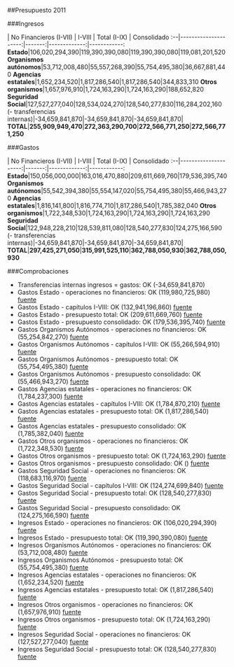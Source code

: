 ##Presupuesto 2011

###Ingresos

 | No Financieros (I-VII) | I-VIII | Total (I-IX) | Consolidado
:--|---------------------:|-------:|-------------:|------------:
**Estado**|106,020,294,390|119,390,390,080|119,390,390,080|119,081,201,520
**Organismos autónomos**|53,712,008,480|55,557,268,390|55,754,495,380|36,667,881,440
**Agencias estatales**|1,652,234,520|1,817,286,540|1,817,286,540|344,833,310
**Otros organismos**|1,657,976,910|1,724,163,290|1,724,163,290|188,652,820
**Seguridad Social**|127,527,277,040|128,534,024,270|128,540,277,830|116,284,202,160
(- transferencias internas)|-34,659,841,870|-34,659,841,870|-34,659,841,870|
**TOTAL**|**255,909,949,470**|**272,363,290,700**|**272,566,771,250**|**272,566,771,250**

###Gastos

 | No Financieros (I-VII) | I-VIII | Total (I-IX) | Consolidado
:--|---------------------:|-------:|-------------:|------------:
**Estado**|150,056,000,000|163,016,470,880|209,611,669,760|179,536,395,740
**Organismos autónomos**|55,542,394,380|55,554,147,020|55,754,495,380|55,466,943,270
**Agencias estatales**|1,816,141,800|1,816,774,710|1,817,286,540|1,785,382,040
**Otros organismos**|1,722,348,530|1,724,163,290|1,724,163,290|1,724,163,290
**Seguridad Social**|122,948,228,210|128,539,811,080|128,540,277,830|124,275,166,590
(- transferencias internas)|-34,659,841,870|-34,659,841,870|-34,659,841,870|
**TOTAL**|**297,425,271,050**|**315,991,525,110**|**362,788,050,930**|**362,788,050,930**

###Comprobaciones

 * Transferencias internas ingresos = gastos: OK (-34,659,841,870)
 * Gastos Estado - operaciones no financieros: OK (119,980,725,980)   [fuente](http://www.sepg.pap.minhap.gob.es/Presup/PGE2011Ley/MaestroDocumentos/PGE-ROM/doc/HTM/N_11_E_R_6_2_801_1_3.HTM)
 * Gastos Estado - capítulos I-VIII: OK (132,941,196,860)   [fuente](http://www.sepg.pap.minhap.gob.es/Presup/PGE2011Ley/MaestroDocumentos/PGE-ROM/doc/HTM/N_11_E_R_6_2_801_1_3.HTM)
 * Gastos Estado - presupuesto total: OK (209,611,669,760)   [fuente](http://www.sepg.pap.minhap.gob.es/Presup/PGE2011Ley/MaestroDocumentos/PGE-ROM/doc/HTM/N_11_E_R_6_2_801_1_3.HTM)
 * Gastos Estado - presupuesto consolidado: OK (179,536,395,740)   [fuente](http://www.sepg.pap.minhap.gob.es/Presup/PGE2011Ley/MaestroDocumentos/PGE-ROM/doc/HTM/N_11_E_R_6_2_801_1_3.HTM)
 * Gastos Organismos Autónomos - operaciones no financieros: OK (55,254,842,270)   [fuente](http://www.sepg.pap.minhap.gob.es/Presup/PGE2011Ley/MaestroDocumentos/PGE-ROM/doc/HTM/N_11_E_R_6_2_802_1_3.HTM)
 * Gastos Organismos Autónomos - capítulos I-VIII: OK (55,266,594,910)   [fuente](http://www.sepg.pap.minhap.gob.es/Presup/PGE2011Ley/MaestroDocumentos/PGE-ROM/doc/HTM/N_11_E_R_6_2_802_1_3.HTM)
 * Gastos Organismos Autónomos - presupuesto total: OK (55,754,495,380)   [fuente](http://www.sepg.pap.minhap.gob.es/Presup/PGE2011Ley/MaestroDocumentos/PGE-ROM/doc/HTM/N_11_E_R_6_2_802_1_3.HTM)
 * Gastos Organismos Autónomos - presupuesto consolidado: OK (55,466,943,270)   [fuente](http://www.sepg.pap.minhap.gob.es/Presup/PGE2011Ley/MaestroDocumentos/PGE-ROM/doc/HTM/N_11_E_R_6_2_802_1_3.HTM)
 * Gastos Agencias estatales - operaciones no financieros: OK (1,784,237,300)   [fuente](http://www.sepg.pap.minhap.gob.es/Presup/PGE2011Ley/MaestroDocumentos/PGE-ROM/doc/HTM/N_11_E_R_6_2_803_1_3.HTM)
 * Gastos Agencias estatales - capítulos I-VIII: OK (1,784,870,210)   [fuente](http://www.sepg.pap.minhap.gob.es/Presup/PGE2011Ley/MaestroDocumentos/PGE-ROM/doc/HTM/N_11_E_R_6_2_803_1_3.HTM)
 * Gastos Agencias estatales - presupuesto total: OK (1,817,286,540)   [fuente](http://www.sepg.pap.minhap.gob.es/Presup/PGE2011Ley/MaestroDocumentos/PGE-ROM/doc/HTM/N_11_E_R_6_2_803_1_3.HTM)
 * Gastos Agencias estatales - presupuesto consolidado: OK (1,785,382,040)   [fuente](http://www.sepg.pap.minhap.gob.es/Presup/PGE2011Ley/MaestroDocumentos/PGE-ROM/doc/HTM/N_11_E_R_6_2_803_1_3.HTM)
 * Gastos Otros organismos - operaciones no financieros: OK (1,722,348,530)   [fuente](http://www.sepg.pap.minhap.gob.es/Presup/PGE2011Ley/MaestroDocumentos/PGE-ROM/doc/HTM/N_11_E_R_6_2_804_1_3.HTM)
 * Gastos Otros organismos - presupuesto total: OK (1,724,163,290)   [fuente](http://www.sepg.pap.minhap.gob.es/Presup/PGE2011Ley/MaestroDocumentos/PGE-ROM/doc/HTM/N_11_E_R_6_2_804_1_3.HTM)
 * Gastos Otros organismos - presupuesto consolidado: OK ()   [fuente](http://www.sepg.pap.minhap.gob.es/Presup/PGE2011Ley/MaestroDocumentos/PGE-ROM/doc/HTM/N_11_E_R_6_2_804_1_3.HTM)
 * Gastos Seguridad Social - operaciones no financieros: OK (118,683,116,970)   [fuente](http://www.sepg.pap.minhap.gob.es/Presup/PGE2011Ley/MaestroDocumentos/PGE-ROM/doc/HTM/N_11_E_R_6_2_805_1_3.HTM)
 * Gastos Seguridad Social - capítulos I-VIII: OK (124,274,699,840)   [fuente](http://www.sepg.pap.minhap.gob.es/Presup/PGE2011Ley/MaestroDocumentos/PGE-ROM/doc/HTM/N_11_E_R_6_2_805_1_3.HTM)
 * Gastos Seguridad Social - presupuesto total: OK (128,540,277,830)   [fuente](http://www.sepg.pap.minhap.gob.es/Presup/PGE2011Ley/MaestroDocumentos/PGE-ROM/doc/HTM/N_11_E_R_6_2_805_1_3.HTM)
 * Gastos Seguridad Social - presupuesto consolidado: OK (124,275,166,590)   [fuente](http://www.sepg.pap.minhap.gob.es/Presup/PGE2011Ley/MaestroDocumentos/PGE-ROM/doc/HTM/N_11_E_R_6_2_805_1_3.HTM)
 * Ingresos Estado - operaciones no financieros: OK (106,020,294,390)   [fuente](http://www.sepg.pap.minhap.gob.es/Presup/PGE2011Ley/MaestroDocumentos/PGE-ROM/doc/HTM/N_11_E_R_6_1_101_1_5_1.HTM)
 * Ingresos Estado - presupuesto total: OK (119,390,390,080)   [fuente](http://www.sepg.pap.minhap.gob.es/Presup/PGE2011Ley/MaestroDocumentos/PGE-ROM/doc/HTM/N_11_E_R_6_1_101_1_5_1.HTM)
 * Ingresos Organismos Autónomos - operaciones no financieros: OK (53,712,008,480)   [fuente](http://www.sepg.pap.minhap.gob.es/Presup/PGE2011Ley/MaestroDocumentos/PGE-ROM/doc/HTM/N_11_E_R_6_1_102_1_4_1.HTM)
 * Ingresos Organismos Autónomos - presupuesto total: OK (55,754,495,380)   [fuente](http://www.sepg.pap.minhap.gob.es/Presup/PGE2011Ley/MaestroDocumentos/PGE-ROM/doc/HTM/N_11_E_R_6_1_102_1_4_1.HTM)
 * Ingresos Agencias estatales - operaciones no financieros: OK (1,652,234,520)   [fuente](http://www.sepg.pap.minhap.gob.es/Presup/PGE2011Ley/MaestroDocumentos/PGE-ROM/doc/HTM/N_11_E_R_6_1_103_1_4_1.HTM)
 * Ingresos Agencias estatales - presupuesto total: OK (1,817,286,540)   [fuente](http://www.sepg.pap.minhap.gob.es/Presup/PGE2011Ley/MaestroDocumentos/PGE-ROM/doc/HTM/N_11_E_R_6_1_103_1_4_1.HTM)
 * Ingresos Otros organismos - operaciones no financieros: OK (1,657,976,910)   [fuente](http://www.sepg.pap.minhap.gob.es/Presup/PGE2011Ley/MaestroDocumentos/PGE-ROM/doc/HTM/N_11_E_R_6_1_104_1_4_1.HTM)
 * Ingresos Otros organismos - presupuesto total: OK (1,724,163,290)   [fuente](http://www.sepg.pap.minhap.gob.es/Presup/PGE2011Ley/MaestroDocumentos/PGE-ROM/doc/HTM/N_11_E_R_6_1_104_1_4_1.HTM)
 * Ingresos Seguridad Social - operaciones no financieros: OK (127,527,277,040)   [fuente](http://www.sepg.pap.minhap.gob.es/Presup/PGE2011Ley/MaestroDocumentos/PGE-ROM/doc/HTM/N_11_E_R_6_1_105_1_5_1.HTM)
 * Ingresos Seguridad Social - presupuesto total: OK (128,540,277,830)   [fuente](http://www.sepg.pap.minhap.gob.es/Presup/PGE2011Ley/MaestroDocumentos/PGE-ROM/doc/HTM/N_11_E_R_6_1_105_1_5_1.HTM)

